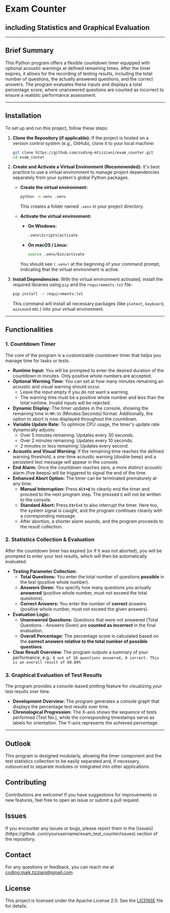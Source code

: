 # Exam Counter
## including Statistics and Graphical Evaluation

---

## Brief Summary

This Python program offers a flexible countdown timer equipped with optional acoustic warnings at defined remaining times. After the timer expires, it allows for the recording of testing results, including the total number of questions, the actually answered questions, and the correct answers. The program evaluates these inputs and displays a total percentage score, where unanswered questions are counted as incorrect to ensure a realistic performance assessment.

---

## Installation

To set up and run this project, follow these steps:

1.  **Clone the Repository (if applicable):**
    If the project is hosted on a version control system (e.g., GitHub), clone it to your local machine:
    ```bash
    git clone https://github.com/coding-mtizziani/exam_counter.git
    cd exam_conter
    ```

2.  **Create and Activate a Virtual Environment (Recommended):**
    It's best practice to use a virtual environment to manage project dependencies separately from your system's global Python packages.

    * **Create the virtual environment:**
        ```bash
        python -m venv .venv
        ```
        This creates a folder named `.venv` in your project directory.

    * **Activate the virtual environment:**
        * **On Windows:**
            ```bash
            .venv\Scripts\activate
            ```
        * **On macOS / Linux:**
            ```bash
            source .venv/bin/activate
            ```
        You should see `(.venv)` at the beginning of your command prompt, indicating that the virtual environment is active.

3.  **Install Dependencies:**
    With the virtual environment activated, install the required libraries using `pip` and the `requirements.txt` file:
    ```bash
    pip install -r requirements.txt
    ```

    This command will install all necessary packages (like `plotext`, `keyboard`, `winsound` etc.) into your virtual environment.

---

## Functionalities

### 1. Countdown Timer

The core of the program is a customizable countdown timer that helps you manage time for tasks or tests.

* **Runtime Input:** You will be prompted to enter the desired duration of the countdown in minutes. Only positive whole numbers are accepted.
* **Optional Warning Time:** You can set at how many minutes remaining an acoustic and visual warning should occur.
    * Leave the input empty if you do not want a warning.
    * The warning time must be a positive whole number and less than the total runtime. Invalid inputs will be rejected.
* **Dynamic Display:** The timer updates in the console, showing the remaining time in `MM:SS` (Minutes:Seconds) format. Additionally, the option to abort is now displayed throughout the countdown.
* **Variable Update Rate:** To optimize CPU usage, the timer's update rate dynamically adjusts:
    * Over 5 minutes remaining: Updates every 30 seconds.
    * Over 2 minutes remaining: Updates every 10 seconds.
    * 2 minutes or less remaining: Updates every second.
* **Acoustic and Visual Warning:** If the remaining time reaches the defined warning threshold, a one-time acoustic warning (double beep) and a persistent text message will appear in the console.
* **End Alarm:** Once the countdown reaches zero, a more distinct acoustic alarm (five beeps) will be triggered to signal the end of the time.
* **Enhanced Abort Option:** The timer can be terminated prematurely at any time:
    * **Manual Interruption:** Press **`Alt+Q`** to cleanly end the timer and proceed to the next program step. The pressed `Q` will not be written to the console.
    * **Standard Abort:** Press **`Ctrl+C`** to also interrupt the timer. Here too, the system signal is caught, and the program continues cleanly with a corresponding message.
    * After abortion, a shorter alarm sounds, and the program proceeds to the result collection.

### 2. Statistics Collection & Evaluation

After the countdown timer has expired (or if it was not aborted), you will be prompted to enter your test results, which will then be automatically evaluated.

* **Testing Parameter Collection:**
    * **Total Questions:** You enter the total number of questions **possible** in the test (positive whole number).
    * **Answers Given:** You specify how many questions you actually **answered** (positive whole number, must not exceed the total questions).
    * **Correct Answers:** You enter the number of **correct** answers (positive whole number, must not exceed the given answers).
* **Evaluation Logic:**
    * **Unanswered Questions:** Questions that were not answered (Total Questions - Answers Given) are **counted as incorrect** in the final evaluation.
    * **Overall Percentage:** The percentage score is calculated based on the **correct answers relative to the total number of possible questions**.
* **Clear Result Overview:** The program outputs a summary of your performance, e.g.:
    `8 out of 10 questions answered, 6 correct. This is an overall result of 60.00%`

### 3. Graphical Evaluation of Test Results

The program provides a console-based plotting feature for visualizing your test results over time.

* **Development Overview:** The program generates a console graph that displays the percentage test results over time.
* **Chronological Progression:** The X-axis shows the sequence of tests performed (Test No.), while the corresponding timestamps serve as labels for orientation. The Y-axis represents the achieved percentage.

---

## Outlook

This program is designed modularly, allowing the timer component and the test statistics collection to be easily separated and, if necessary, outsourced to separate modules or integrated into other applications.

## Contributing
Contributions are welcome! If you have suggestions for improvements or new features, feel free to open an issue or submit a pull request.

## Issues
If you encounter any issues or bugs, please report them in the [Issues](https://github
.com/yourusername/exam_test_counter/issues) section of the repository.
## Contact
For any questions or feedback, you can reach me at [coding.maik.tizziani@gmail.com](mailto:coding.maik.tizziani@gmail.com).
## License
This project is licensed under the Apache License 2.0. See the [LICENSE](LICENSE) file for details.